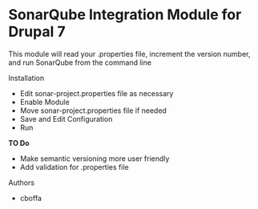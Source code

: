# SonarQube Integration Module for Drupal 7

This module will read your .properties file, increment the version number, and run SonarQube from the command line 

Installation

* Edit sonar-project.properties file as necessary
* Enable Module
* Move sonar-project.properties file if needed
* Save and Edit Configuration
* Run

**TO Do**

* Make semantic versioning more user friendly
* Add validation for .properties file

Authors

* cboffa